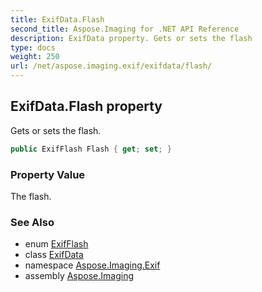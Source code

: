 ```yaml
---
title: ExifData.Flash
second_title: Aspose.Imaging for .NET API Reference
description: ExifData property. Gets or sets the flash
type: docs
weight: 250
url: /net/aspose.imaging.exif/exifdata/flash/
---
```

## ExifData.Flash property

Gets or sets the flash.

```csharp
public ExifFlash Flash { get; set; }
```

### Property Value

The flash.

### See Also

* enum [ExifFlash](../../../aspose.imaging.exif.enums/exifflash/)
* class [ExifData](../)
* namespace [Aspose.Imaging.Exif](../../exifdata/)
* assembly [Aspose.Imaging](../../../)


